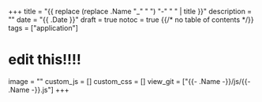 +++
title = "{{   replace (replace .Name "_" " ") "-" " " | title }}"
description = ""
date = "{{ .Date }}"
draft = true
notoc = true  {{/*  no table of contents */}}
tags = ["application"]


# edit this!!!!
image = ""
custom_js = []
custom_css = []
view_git = ["{{- .Name -}}/js/{{- .Name -}}.js"] 
+++


<!--more-->

<div id="application">
	<canvas id="gameBoard" width="700px" height="600px"></canvas>
	<script src="js/main.js"></script>
</div>